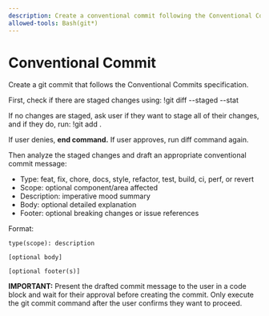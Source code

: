 ```yaml
---
description: Create a conventional commit following the Conventional Commits specification
allowed-tools: Bash(git*)
---
```


# Conventional Commit

Create a git commit that follows the Conventional Commits specification.

First, check if there are staged changes using:
!git diff --staged --stat

If no changes are staged, ask user if they want to stage all of their changes, and if they do, run:
!git add .

If user denies, **end command.**
If user approves, run diff command again.

Then analyze the staged changes and draft an appropriate conventional commit message:

- Type: feat, fix, chore, docs, style, refactor, test, build, ci, perf, or revert
- Scope: optional component/area affected
- Description: imperative mood summary
- Body: optional detailed explanation
- Footer: optional breaking changes or issue references

Format:

```text
type(scope): description

[optional body]

[optional footer(s)]
```

**IMPORTANT:** Present the drafted commit message to the user in a code block and wait for their approval before creating the commit. Only execute the git commit command after the user confirms they want to proceed.
